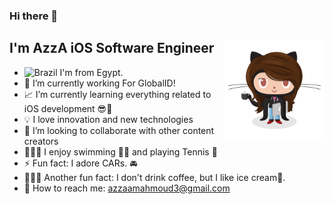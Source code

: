 ### Hi there 👋
## I'm AzzA iOS Software Engineer  <img align="right" alt="GIF" height="160px" src="https://github.com/DeepaPrasanna/DeepaPrasanna/blob/master/images/femalecodertocat.png" />
- <img width="16" src="http://www.country-dialing-codes.net/img/png-country-4x2-fancy-res-1280x960/eg.png" alt="Brazil" /> I'm from Egypt.
- 🌱 I’m currently working For GlobalID!
- 📈 I’m currently learning everything related to iOS development 😎🤯
- 💡 I love innovation and new technologies
- 👯 I’m looking to collaborate with other content creators
- 🤸🏻‍♂️ I enjoy swimming 🏊‍♀️ and playing Tennis 🎾
- ⚡ Fun fact: I adore CARs. 🚘
- 🧘🏻‍♀️ Another fun fact: I don't drink coffee, but I like ice cream🍦. 
- 📩 How to reach me: azzaamahmoud3@gmail.com

